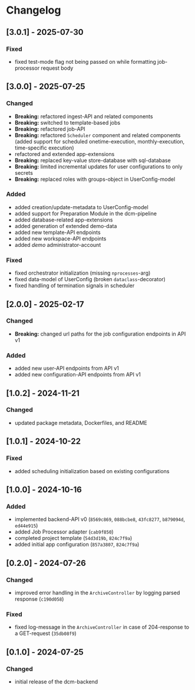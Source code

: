 # Changelog

## [3.0.1] - 2025-07-30

### Fixed

- fixed test-mode flag not being passed on while formatting job-processor request body

## [3.0.0] - 2025-07-25

### Changed

- **Breaking:** refactored ingest-API and related components
- **Breaking:** switched to template-based jobs
- **Breaking:** refactored job-API
- **Breaking:** refactored `Scheduler` component and related components (added support for scheduled onetime-execution, monthly-execution, time-specific execution)
- refactored and extended app-extensions
- **Breaking:** replaced key-value store-database with sql-database
- **Breaking:** limited incremental updates for user configurations to only secrets
- **Breaking:** replaced roles with groups-object in UserConfig-model

### Added

- added creation/update-metadata to UserConfig-model
- added support for Preparation Module in the dcm-pipeline
- added database-related app-extensions
- added generation of extended demo-data
- added new template-API endpoints
- added new workspace-API endpoints
- added *demo* administrator-account

### Fixed

- fixed orchestrator initialization (missing `nprocesses`-arg)
- fixed data-model of UserConfig (broken `dataclass`-decorator)
- fixed handling of termination signals in scheduler

## [2.0.0] - 2025-02-17

### Changed

- **Breaking:** changed url paths for the job configuration endpoints in API v1

### Added

- added new user-API endpoints from API v1
- added new configuration-API endpoints from API v1

## [1.0.2] - 2024-11-21

### Changed

- updated package metadata, Dockerfiles, and README

## [1.0.1] - 2024-10-22

### Fixed

- added scheduling initialization based on existing configurations

## [1.0.0] - 2024-10-16

### Added

- implemented backend-API v0 (`8569c869`, `088bcbe8`, `43fc8277`, `b879094d`, `ed44e915`)
- added Job Processor adapter (`cab9f850`)
- completed project template (`54d3d19b`, `824c7f9a`)
- added initial app configuration (`857a3807`, `824c7f9a`)

## [0.2.0] - 2024-07-26

### Changed

- improved error handling in the `ArchiveController` by logging parsed response (`c190d058`)

### Fixed

- fixed log-message in the `ArchiveController` in case of 204-response to a GET-request (`35db08f9`)

## [0.1.0] - 2024-07-25

### Changed

- initial release of the dcm-backend
